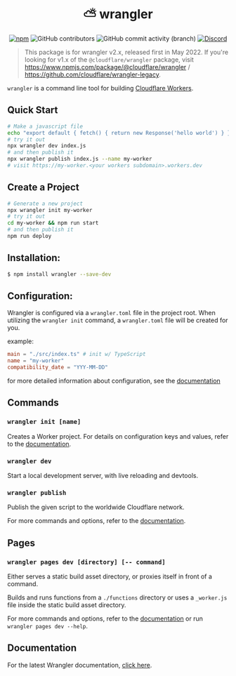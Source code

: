 <h1 align="center"> ⛅️ wrangler </h1>
<section align="center" id="shieldio-badges">
<a href="https://www.npmjs.com/package/wrangler"><img alt="npm"  src="https://img.shields.io/npm/dw/wrangler?style=flat-square"></a>
<img alt="GitHub contributors" src="https://img.shields.io/github/contributors/cloudflare/workers-sdk?style=flat-square">
<img alt="GitHub commit activity (branch)" src="https://img.shields.io/github/commit-activity/w/cloudflare/workers-sdk/main?style=flat-square">
<a href="https://discord.gg/CloudflareDev"><img alt="Discord" src="https://img.shields.io/discord/595317990191398933?color=%23F48120&style=flat-square"></a>
</section>

> This package is for wrangler v2.x, released first in May 2022. If you're looking for v1.x of the `@cloudflare/wrangler` package, visit https://www.npmjs.com/package/@cloudflare/wrangler / https://github.com/cloudflare/wrangler-legacy.

`wrangler` is a command line tool for building [Cloudflare Workers](https://workers.cloudflare.com/).

## Quick Start

```bash
# Make a javascript file
echo "export default { fetch() { return new Response('hello world') } }" > index.js
# try it out
npx wrangler dev index.js
# and then publish it
npx wrangler publish index.js --name my-worker
# visit https://my-worker.<your workers subdomain>.workers.dev
```

## Create a Project

```bash
# Generate a new project
npx wrangler init my-worker
# try it out
cd my-worker && npm run start
# and then publish it
npm run deploy
```

## Installation:

```bash
$ npm install wrangler --save-dev
```

## Configuration:

Wrangler is configured via a `wrangler.toml` file in the project root. When utilizing the `wrangler init` command, a `wrangler.toml` file will be created for you.

example:

```toml
main = "./src/index.ts" # init w/ TypeScript
name = "my-worker"
compatibility_date = "YYY-MM-DD"
```

for more detailed information about configuration, see the [documentation](https://developers.cloudflare.com/workers/cli-wrangler/configuration)

## Commands

### `wrangler init [name]`

Creates a Worker project. For details on configuration keys and values, refer to the [documentation](https://developers.cloudflare.com/workers/wrangler/commands/#init).

### `wrangler dev`

Start a local development server, with live reloading and devtools.

### `wrangler publish`

Publish the given script to the worldwide Cloudflare network.

For more commands and options, refer to the [documentation](https://developers.cloudflare.com/workers/cli-wrangler/commands).

## Pages

### `wrangler pages dev [directory] [-- command]`

Either serves a static build asset directory, or proxies itself in front of a command.

Builds and runs functions from a `./functions` directory or uses a `_worker.js` file inside the static build asset directory.

For more commands and options, refer to the [documentation](https://developers.cloudflare.com/pages/platform/functions#develop-and-preview-locally) or run `wrangler pages dev --help`.

## Documentation

For the latest Wrangler documentation, [click here](https://developers.cloudflare.com/workers/wrangler/).
